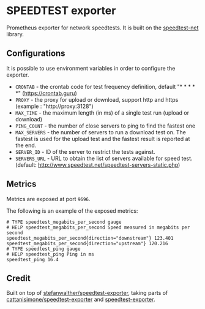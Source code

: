 # SPEEDTEST exporter

Prometheus exporter for network speedtests. It is built on the [speedtest-net](https://www.npmjs.com/package/speedtest-net) library.

## Configurations

It is possible to use environment variables in order to configure the exporter.

* `CRONTAB` - the crontab code for test frequency definition, default "* * * * *" (https://crontab.guru)
* `PROXY` - the proxy for upload or download, support http and https (example : "http://proxy:3128")
* `MAX_TIME` - the maximum length (in ms) of a single test run (upload or download)
* `PING_COUNT` - the number of close servers to ping to find the fastest one
* `MAX_SERVERS` - the number of servers to run a download test on. The fastest is used for the upload test and the fastest result is reported at the end.
* `SERVER_ID` - ID of the server to restrict the tests against.
* `SERVERS_URL` - URL to obtain the list of servers available for speed test. (default: http://www.speedtest.net/speedtest-servers-static.php)

## Metrics

Metrics are exposed at port `9696`.

The following is an example of the exposed metrics:

```
# TYPE speedtest_megabits_per_second gauge
# HELP speedtest_megabits_per_second Speed measured in megabits per second
speedtest_megabits_per_second{direction="downstream"} 123.401
speedtest_megabits_per_second{direction="upstream"} 120.216
# TYPE speedtest_ping gauge
# HELP speedtest_ping Ping in ms
speedtest_ping 16.4
```

## Credit

Built on top of [stefanwalther/speedtest-exporter](https://github.com/stefanwalther/speedtest-exporter), taking parts of
[cattanisimone/speedtest-exporter](https://github.com/cattanisimone/speedtest-exporter) and
[speedtest-exporter](https://github.com/lleox/speedtest-exporter).

